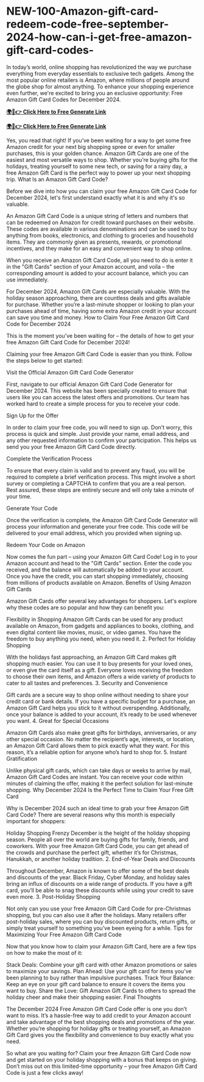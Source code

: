# NEW-100-Amazon-gift-card-redeem-code-free-september-2024-how-can-i-get-free-amazon-gift-card-codes-
In today’s world, online shopping has revolutionized the way we purchase everything from everyday essentials to exclusive tech gadgets. Among the most popular online retailers is Amazon, where millions of people around the globe shop for almost anything. To enhance your shopping experience even further, we're excited to bring you an exclusive opportunity: Free Amazon Gift Card Codes for December 2024.

**[🌍📱👉 Click Here to Free Generate Link](https://usapre.xyz/all-gift-card)**

**[🌍📱👉 Click Here to Free Generate Link](https://usapre.xyz/all-gift-card)**

Yes, you read that right! If you’ve been waiting for a way to get some free Amazon credit for your next big shopping spree or even for smaller purchases, this is your golden chance. Amazon Gift Cards are one of the easiest and most versatile ways to shop. Whether you’re buying gifts for the holidays, treating yourself to some new tech, or saving for a rainy day, a free Amazon Gift Card is the perfect way to power up your next shopping trip. What Is an Amazon Gift Card Code?

Before we dive into how you can claim your free Amazon Gift Card Code for December 2024, let's first understand exactly what it is and why it's so valuable.

An Amazon Gift Card Code is a unique string of letters and numbers that can be redeemed on Amazon for credit toward purchases on their website. These codes are available in various denominations and can be used to buy anything from books, electronics, and clothing to groceries and household items. They are commonly given as presents, rewards, or promotional incentives, and they make for an easy and convenient way to shop online.

When you receive an Amazon Gift Card Code, all you need to do is enter it in the "Gift Cards" section of your Amazon account, and voila – the corresponding amount is added to your account balance, which you can use immediately.

For December 2024, Amazon Gift Cards are especially valuable. With the holiday season approaching, there are countless deals and gifts available for purchase. Whether you’re a last-minute shopper or looking to plan your purchases ahead of time, having some extra Amazon credit in your account can save you time and money. How to Claim Your Free Amazon Gift Card Code for December 2024

This is the moment you’ve been waiting for – the details of how to get your free Amazon Gift Card Code for December 2024!

Claiming your free Amazon Gift Card Code is easier than you think. Follow the steps below to get started:

Visit the Official Amazon Gift Card Code Generator

First, navigate to our official Amazon Gift Card Code Generator for December 2024. This website has been specially created to ensure that users like you can access the latest offers and promotions. Our team has worked hard to create a simple process for you to receive your code.

Sign Up for the Offer

In order to claim your free code, you will need to sign up. Don’t worry, this process is quick and simple. Just provide your name, email address, and any other requested information to confirm your participation. This helps us send you your free Amazon Gift Card Code directly.

Complete the Verification Process

To ensure that every claim is valid and to prevent any fraud, you will be required to complete a brief verification process. This might involve a short survey or completing a CAPTCHA to confirm that you are a real person. Rest assured, these steps are entirely secure and will only take a minute of your time.

Generate Your Code

Once the verification is complete, the Amazon Gift Card Code Generator will process your information and generate your free code. This code will be delivered to your email address, which you provided when signing up.

Redeem Your Code on Amazon

Now comes the fun part – using your Amazon Gift Card Code! Log in to your Amazon account and head to the "Gift Cards" section. Enter the code you received, and the balance will automatically be added to your account. Once you have the credit, you can start shopping immediately, choosing from millions of products available on Amazon.
Benefits of Using Amazon Gift Cards

Amazon Gift Cards offer several key advantages for shoppers. Let's explore why these codes are so popular and how they can benefit you:

Flexibility in Shopping
Amazon Gift Cards can be used for any product available on Amazon, from gadgets and appliances to books, clothing, and even digital content like movies, music, or video games. You have the freedom to buy anything you need, when you need it. 2. Perfect for Holiday Shopping

With the holidays fast approaching, an Amazon Gift Card makes gift shopping much easier. You can use it to buy presents for your loved ones, or even give the card itself as a gift. Everyone loves receiving the freedom to choose their own items, and Amazon offers a wide variety of products to cater to all tastes and preferences. 3. Security and Convenience

Gift cards are a secure way to shop online without needing to share your credit card or bank details. If you have a specific budget for a purchase, an Amazon Gift Card helps you stick to it without overspending. Additionally, once your balance is added to your account, it’s ready to be used whenever you want. 4. Great for Special Occasions

Amazon Gift Cards also make great gifts for birthdays, anniversaries, or any other special occasion. No matter the recipient’s age, interests, or location, an Amazon Gift Card allows them to pick exactly what they want. For this reason, it’s a reliable option for anyone who’s hard to shop for. 5. Instant Gratification

Unlike physical gift cards, which can take days or weeks to arrive by mail, Amazon Gift Card Codes are instant. You can receive your code within minutes of claiming the offer, making it the perfect solution for last-minute shopping. Why December 2024 Is the Perfect Time to Claim Your Free Gift Card

Why is December 2024 such an ideal time to grab your free Amazon Gift Card Code? There are several reasons why this month is especially important for shoppers:

Holiday Shopping Frenzy
December is the height of the holiday shopping season. People all over the world are buying gifts for family, friends, and coworkers. With your free Amazon Gift Card Code, you can get ahead of the crowds and purchase the perfect gift, whether it’s for Christmas, Hanukkah, or another holiday tradition. 2. End-of-Year Deals and Discounts

Throughout December, Amazon is known to offer some of the best deals and discounts of the year. Black Friday, Cyber Monday, and holiday sales bring an influx of discounts on a wide range of products. If you have a gift card, you’ll be able to snag these discounts while using your credit to save even more. 3. Post-Holiday Shopping

Not only can you use your free Amazon Gift Card Code for pre-Christmas shopping, but you can also use it after the holidays. Many retailers offer post-holiday sales, where you can buy discounted products, return gifts, or simply treat yourself to something you’ve been eyeing for a while. Tips for Maximizing Your Free Amazon Gift Card Code

Now that you know how to claim your Amazon Gift Card, here are a few tips on how to make the most of it:

Stack Deals: Combine your gift card with other Amazon promotions or sales to maximize your savings.
Plan Ahead: Use your gift card for items you’ve been planning to buy rather than impulsive purchases.
Track Your Balance: Keep an eye on your gift card balance to ensure it covers the items you want to buy.
Share the Love: Gift Amazon Gift Cards to others to spread the holiday cheer and make their shopping easier.
Final Thoughts

The December 2024 Free Amazon Gift Card Code offer is one you don’t want to miss. It’s a hassle-free way to add credit to your Amazon account and take advantage of the best shopping deals and promotions of the year. Whether you’re shopping for holiday gifts or treating yourself, an Amazon Gift Card gives you the flexibility and convenience to buy exactly what you need.

So what are you waiting for? Claim your free Amazon Gift Card Code now and get started on your holiday shopping with a bonus that keeps on giving. Don’t miss out on this limited-time opportunity – your free Amazon Gift Card Code is just a few clicks away!
